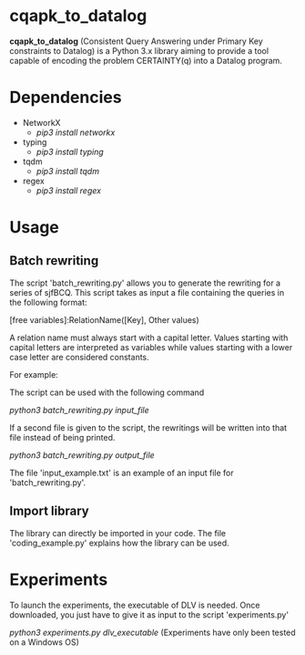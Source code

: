 # __cqapk_to_datalog__
__cqapk_to_datalog__ (Consistent Query Answering under Primary Key constraints to Datalog) is a Python 3.x library aiming to provide a tool capable of encoding the problem CERTAINTY(q) into a Datalog program.

# Dependencies
- NetworkX 
    - *pip3 install networkx*
- typing
    - *pip3 install typing*
- tqdm
    - *pip3 install tqdm*
- regex
    - *pip3 install regex*

# Usage
## Batch rewriting
The script 'batch_rewriting.py' allows you to generate the rewriting for a series of sjfBCQ. This script takes as input a file containing the queries in the following format:

[free variables]:RelationName([Key], Other values)

A relation name must always start with a capital letter. Values starting with capital letters are interpreted as variables while values starting with a lower case letter are considered constants.

For example:

[X,Y]:R([X,a],Y),S([Y],Z)


The script can be used with the following command

*python3 batch_rewriting.py input_file*

If a second file is given to the script, the rewritings will be written into that file instead of being printed.

*python3 batch_rewriting.py output_file*

The file 'input_example.txt' is an example of an input file for 'batch_rewriting.py'.


## Import library
The library can directly be imported in your code. The file 'coding_example.py' explains how the library can be used.


# Experiments
To launch the experiments, the executable of DLV is needed. Once downloaded, you just have to give it as input to the script 'experiments.py'

*python3 experiments.py dlv_executable* (Experiments have only been tested on a Windows OS)

